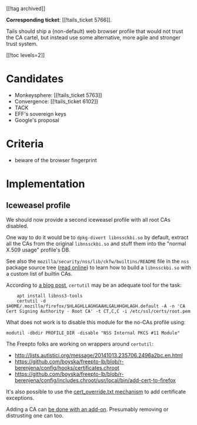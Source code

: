 [[!tag archived]]

**Corresponding ticket**: [[!tails_ticket 5766]].

Tails should ship a (non-default) web browser profile that would not
trust the CA cartel, but instead use some alternative, more agile and
stronger trust system.

[[!toc levels=2]]

Candidates
==========

* Monkeysphere: [[!tails_ticket 5763]]
* Convergence: [[!tails_ticket 6102]]
* TACK
* EFF's sovereign keys
* Google's proposal

Criteria
========

* beware of the browser fingerprint

Implementation
==============

Iceweasel profile
-----------------

We should now provide a second iceweasel profile with all root CAs
disabled.

One way to do it would be to `dpkg-divert libnssckbi.so` by default,
extract all the CAs from the original `libnssckbi.so` and stuff them
into the "normal X.509 usage" profile's DB.

See also the `mozilla/security/nss/lib/ckfw/builtins/README` file in
the `nss` package source tree ([read
online](https://mxr.mozilla.org/mozilla/source/security/nss/lib/ckfw/builtins/README))
to learn how to build a `libnssckbi.so` with a custom list of
builtin CAs.

According to [a blog
post](http://blog.rupamsunyata.org/2008/06/30/consolation-prize.xhtml),
`certutil` may be an adequate tool for the task:

        apt install libnss3-tools
        certutil -d $HOME/.mozilla/firefox/$HLAGHLLAGHGAAHLGALHHGHLAGH.default -A -n 'CA Cert Signing Authority - Root CA' -t CT,C,C -i /etc/ssl/certs/root.pem

What does not work is to disable this module for the no-CAs profile
using:

    modutil -dbdir PROFILE_DIR -disable "NSS Internal PKCS #11 Module"

The Freepto folks are working on wrappers around `certutil`:

* <http://lists.autistici.org/message/20141013.235706.2496a2bc.en.html>
* <https://github.com/boyska/freepto-lb/blob/r-berenjena/config/hooks/certificates.chroot>
* <https://github.com/boyska/freepto-lb/blob/r-berenjena/config/includes.chroot/usr/local/bin/add-cert-to-firefox>

It's also possible to use the [cert_override.txt
mechanism](https://developer.mozilla.org/en-US/docs/Cert_override.txt)
to add certificate exceptions.

Adding a CA can [be done with an
add-on](https://github.com/moba/cacert-firefox-addon).
Presumably removing or distrusting one can too.
